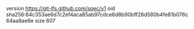 version https://git-lfs.github.com/spec/v1
oid sha256:64c353ae6d7c2ef4aca85ab97cdce6d8b90bff28d580b4fe81b076c64aa8ae6e
size 607
